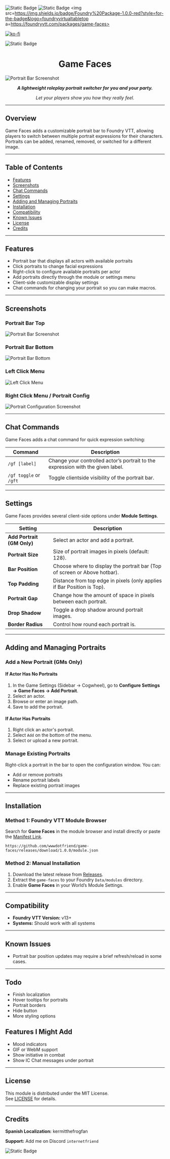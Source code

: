 ![Static Badge](https://img.shields.io/badge/FOUNDRY-V13-red?style=for-the-badge)
![Static Badge](https://img.shields.io/badge/All%20Systems-red?style=for-the-badge)
<img src=https://img.shields.io/badge/Foundry%20Package-1.0.0-red?style=for-the-badge&logo=foundryvirtualtabletop a=https://foundryvtt.com/packages/game-faces></img>

[![ko-fi](https://ko-fi.com/img/githubbutton_sm.svg)](https://ko-fi.com/internetfriendstudios)

![Static Badge](https://img.shields.io/badge/Discord-internetfriend-5865F2?style=for-the-badge&logo=discord&logoColor=5865F2)


<h1 style="text-align: center;">Game Faces</h1>

![Portrait Bar Screenshot](https://i.imgur.com/LyvjwS4.png)

<p style="text-align: center;"><i><b>A lightweight roleplay portrait switcher for you and your party.</i></b></p>


<p style="text-align: center;"><i>Let your players show you how they really feel.</i></b></p>

---

## Overview

Game Faces adds a customizable portrait bar to Foundry VTT, allowing players to switch between multiple portrait expressions for their characters.  
Portraits can be added, renamed, removed, or switched for a different image.

---

## Table of Contents
- [Features](#features)
- [Screenshots](#screenshots)
- [Chat Commands](#chat-commands)
- [Settings](#settings)
- [Adding and Managing Portraits](#adding-and-managing-portraits)
- [Installation](#installation)
- [Compatibility](#compatibility)
- [Known Issues](#known-issues)
- [License](#license)
- [Credits](#credits)

---

## Features

- Portrait bar that displays all actors with available portraits
- Click portraits to change facial expressions
- Right-click to configure available portraits per actor
- Add portraits directly through the module or settings menu
- Client-side customizable display settings
- Chat commands for changing your portrait so you can make macros.

---

## Screenshots

### Portrait Bar Top
![Portrait Bar Screenshot](https://i.imgur.com/LyvjwS4.png)

### Portrait Bar Bottom
![Portrait Bar Bottom](https://i.imgur.com/0Buv2Ow.png)

### Left Click Menu
![Left Click Menu](https://i.imgur.com/QJTyhun.png)

### Right Click Menu / Portrait Config  
![Portrait Configuration Screenshot](https://i.imgur.com/oIbeJO0.png)


---

## Chat Commands

Game Faces adds a chat command for quick expression switching:

| Command | Description |
|----------|-------------|
| `/gf [label]` | Change your controlled actor’s portrait to the expression with the given label. |
| `/gf toggle` or `/gft` | Toggle clientside visibility of the portrait bar. |

---

## Settings

Game Faces provides several client-side options under **Module Settings**.

| Setting | Description |
|----------|-------------|
| **Add Portrait (GM Only)**| Select an actor and add a portrait. |
| **Portrait Size** | Size of portrait images in pixels (default: 128). |
| **Bar Position** | Choose where to display the portrait bar (Top of screen or Above hotbar). |
| **Top Padding** | Distance from top edge in pixels (only applies if Bar Position is Top). |
| **Portrait Gap** | Change how the amount of space in pixels between each portrait. |
| **Drop Shadow** | Toggle a drop shadow around portrait images. |
| **Border Radius** | Control how round each portrait is. |

---

## Adding and Managing Portraits

### Add a New Portrait (GMs Only)
#### If Actor Has No Portraits
1. In the Game Settings (Sidebar → Cogwheel), go to **Configure Settings → Game Faces → Add Portrait**.
2. Select an actor.
3. Browse or enter an image path.
4. Save to add the portrait.

#### If Actor Has Portraits
1. Right click an actor's portrait.
2. Select `Add` on the bottom of the menu.
3. Select or upload a new portrait.

### Manage Existing Portraits
Right-click a portrait in the bar to open the configuration window. You can:
- Add or remove portraits
- Rename portrait labels
- Replace existing portrait images

---

## Installation

### Method 1: Foundry VTT Module Browser
Search for **Game Faces** in the module browser and install directly or paste the [Manifest Link](https://github.com/wwwdotfriend/game-faces/releases/download/1.0.0/module.json).

```
https://github.com/wwwdotfriend/game-faces/releases/download/1.0.0/module.json
```

### Method 2: Manual Installation
1. Download the latest release from [Releases](#).
2. Extract the `game-faces` to your Foundry `Data/modules` directory.
3. Enable **Game Faces** in your World’s Module Settings.

---

## Compatibility

- **Foundry VTT Version:** v13+
- **Systems:** Should work with all systems

---

## Known Issues

- Portrait bar position updates may require a brief refresh/reload in some cases.

---

## Todo
- Finish localization
- Hover tooltips for portraits
- Portrait borders
- Hide button
- More styling options

## Features I Might Add
- Mood indicators
- GIF or WebM support
- Show initiative in combat
- Show IC Chat messages under portrait

---

## License

This module is distributed under the MIT License.  
See [LICENSE](https://mit-license.org/) for details.

---

## Credits
 
**Spanish Localization:** kermitthefrogfan

**Support:** Add me on Discord `internetfriend` 

![Static Badge](https://img.shields.io/badge/Discord-internetfriend-5865F2?style=for-the-badge&logo=discord&logoColor=5865F2)

